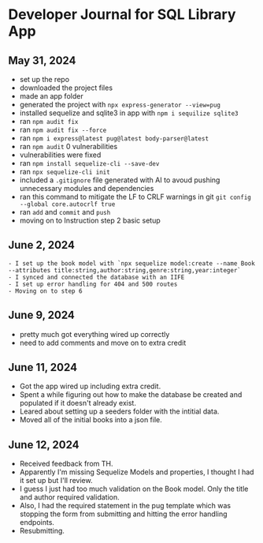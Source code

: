# Developer Journal for SQL Library App

## May 31, 2024

- set up the repo
- downloaded the project files
- made an app folder
- generated the project with
  `npx express-generator --view=pug`
- installed sequelize and sqlite3 in app with `npm i sequilize sqlite3`
- ran `npm audit fix`
- ran `npm audit fix --force`
- ran `npm i express@latest pug@latest body-parser@latest`
- ran `npm audit` 0 vulnerabilities
- vulnerabilities were fixed
- ran `npm install sequelize-cli --save-dev`
- ran `npx sequelize-cli init`
- included a `.gitignore` file generated with AI to avoud pushing unnecessary modules and dependencies
- ran this command to mitigate the LF to CRLF warnings in git `git config --global core.autocrlf true`
- ran `add` and `commit` and `push`
- moving on to Instruction step 2 basic setup

## June 2, 2024

    - I set up the book model with `npx sequelize model:create --name Book --attributes title:string,author:string,genre:string,year:integer`
    - I synced and connected the database with an IIFE
    - I set up error handling for 404 and 500 routes
    - Moving on to step 6

## June 9, 2024

- pretty much got everything wired up correctly
- need to add comments and move on to extra credit

## June 11, 2024
- Got the app wired up including extra credit.
- Spent a while figuring out how to make the database be created and populated if it doesn't already exist.
- Leared about setting up a seeders folder with the intitial data. 
- Moved all of the initial books into a json file.

## June 12, 2024
- Received feedback from TH. 
- Apparently I'm missing Sequelize Models and properties, I thought I had it set up but I'll review.
- I guess I just had too much validation on the Book model. Only the title and author required validation.
- Also, I had the required statement in the pug template which was stopping the form from submitting and hitting the error handling endpoints.
- Resubmitting.